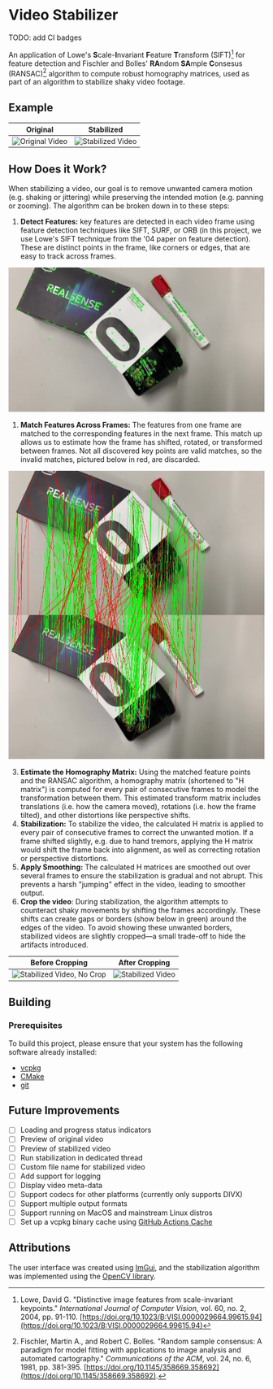 # Video Stabilizer

TODO: add CI badges

An application of Lowe's **S**cale-**I**nvariant **F**eature **T**ransform (SIFT)[^1] for feature detection and Fischler and Bolles' **RA**ndom **SA**mple **C**onsesus (RANSAC)[^2] algorithm to compute robust homography matrices, used as part of an algorithm to stabilize shaky video footage.

[^1]: Lowe, David G. "Distinctive image features from scale-invariant keypoints." _International Journal of Computer Vision_, vol. 60, no. 2, 2004, pp. 91-110. [https://doi.org/10.1023/B:VISI.0000029664.99615.94](https://doi.org/10.1023/B:VISI.0000029664.99615.94)

[^2]: Fischler, Martin A., and Robert C. Bolles. "Random sample consensus: A paradigm for model fitting with applications to image analysis and automated cartography." _Communications of the ACM_, vol. 24, no. 6, 1981, pp. 381-395. [https://doi.org/10.1145/358669.358692](https://doi.org/10.1145/358669.358692).


## Example

| Original | Stabilized |
|:--------:|:----------:|
| ![Original Video](./docs/original.gif) | ![Stabilized Video](./docs/stabilized.gif) |

## How Does it Work?

When stabilizing a video, our goal is to remove unwanted camera motion (e.g. shaking or jittering) while preserving the intended motion (e.g. panning or zooming). The algorithm can be broken down in to these steps:

1. **Detect Features:** key features are detected in each video frame using feature detection techniques like SIFT, SURF, or ORB (in this project, we use Lowe's SIFT technique from the '04 paper on feature detection). These are distinct points in the frame, like corners or edges, that are easy to track across frames.

  ![Feature Detection](./docs/features.jpg)

1. **Match Features Across Frames:** The features from one frame are matched to the corresponding features in the next frame. This match up allows us to estimate how the frame has shifted, rotated, or transformed between frames. Not all discovered key points are valid matches, so the invalid matches, pictured below in red, are discarded.

  ![Matched Points](./docs/good-bad-matches.jpg)

3. **Estimate the Homography Matrix:** Using the matched feature points and the RANSAC algorithm, a homography matrix (shortened to "H matrix") is computed for every pair of consecutive frames to model the transformation between them. This estimated transform matrix includes translations (i.e. how the camera moved), rotations (i.e. how the frame tilted), and other distortions like perspective shifts.
4. **Stabilization:** To stabilize the video, the calculated H matrix is applied to every pair of consecutive frames to correct the unwanted motion. If a frame shifted slightly, e.g. due to hand tremors, applying the H matrix would shift the frame back into alignment, as well as correcting rotation or perspective distortions.
5. **Apply Smoothing:** The calculated H matrices are smoothed out over several frames to ensure the stabilization is gradual and not abrupt. This prevents a harsh "jumping" effect in the video, leading to smoother output.
6. **Crop the video**: During stabilization, the algorithm attempts to counteract shaky movements by shifting the frames accordingly. These shifts can create gaps or borders (show below in green) around the edges of the video. To avoid showing these unwanted borders, stabilized videos are slightly cropped—a small trade-off to hide the artifacts introduced.

| Before Cropping | After Cropping |
|:---------------:|:--------------:|
| ![Stabilized Video, No Crop](./docs/stabilized-no-crop.gif) | ![Stabilized Video](./docs/stabilized.gif) |

## Building

### Prerequisites

To build this project, please ensure that your system has the following software already installed:

- [vcpkg](https://vcpkg.io/)
- [CMake](https://cmake.org/)
- [git](https://git-scm.com/)

## Future Improvements

- [ ] Loading and progress status indicators
- [ ] Preview of original video
- [ ] Preview of stabilized video
- [ ] Run stabilization in dedicated thread
- [ ] Custom file name for stabilized video
- [ ] Add support for logging
- [ ] Display video meta-data
- [ ] Support codecs for other platforms (currently only supports DIVX)
- [ ] Support multiple output formats
- [ ] Support running on MacOS and mainstream Linux distros
- [ ] Set up a vcpkg binary cache using [GitHub Actions Cache](https://learn.microsoft.com/en-us/vcpkg/consume/binary-caching-github-actions-cache)

## Attributions

The user interface was created using [ImGui](https://github.com/ocornut/imgui), and the stabilization algorithm was implemented using the [OpenCV library](https://opencv.org/).
